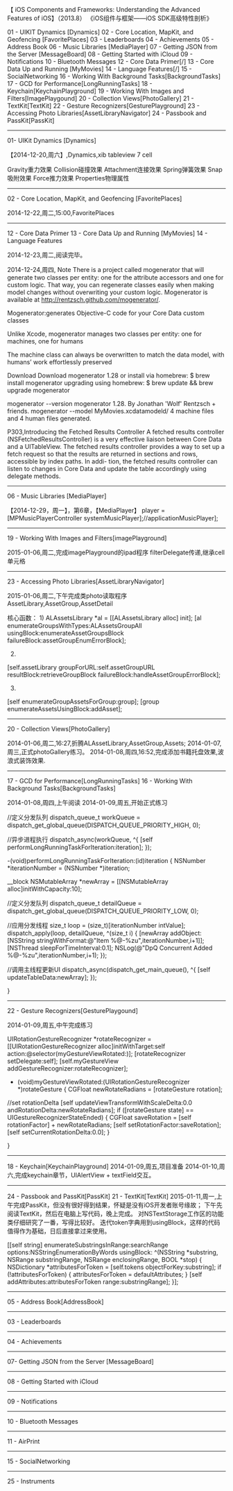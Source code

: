 【 iOS Components and Frameworks: Understanding the Advanced Features of iOS】（2013.8）
《iOS组件与框架——iOS SDK高级特性剖析》

01 - UIKIT Dynamics [Dynamics]
02 - Core Location, MapKit, and Geofencing  [FavoritePlaces]
03 - Leaderboards
04 - Achievements
05 - Address Book
06 - Music Libraries [MediaPlayer]
07 - Getting JSON from the Server [MessageBoard]
08 - Getting Started with iCloud
09 - Notifications
10 - Bluetooth Messages
12 - Core Data Primer[/]
13 - Core Data Up and Running [MyMovies]
14 - Language Features[/]
15 - SocialNetworking
16 - Working With Background Tasks[BackgroundTasks]
17 - GCD for Performance[LongRunningTasks]
18 - Keychain[KeychainPlayground]
19 - Working With Images and Filters[ImagePlaygound]
20 - Collection Views[PhotoGallery]
21 - TextKit[TextKit]
22 - Gesture Recognizers[GesturePlayground]
23 - Accessing Photo Libraries[AssetLibraryNavigator]
24 - Passbook and PassKit[PassKit]


******************************

01- UIKit Dynamics [Dynamics]

【2014-12-20,周六】,Dynamics,xib tableview 7 cell

Gravity重力效果
Collision碰撞效果
Attachment连接效果
Spring弹簧效果
Snap吸附效果
Force推力效果
Properties物理属性


******************************
02 - Core Location, MapKit, and Geofencing [FavoritePlaces]

2014-12-22,周二,15:00,FavoritePlaces


******************************
12 - Core Data Primer
13 - Core Data Up and Running [MyMovies]
14 - Language Features

2014-12-23,周二,阅读完毕。

2014-12-24,周四,
Note
There is a project called mogenerator that will generate two classes per entity: one for the attribute accessors and one for custom logic. That way, you can regenerate classes easily when making model changes without overwriting your custom logic. 
Mogenerator is available at http://rentzsch.github.com/mogenerator/.

Mogenerator:generates Objective-C code for your Core Data custom classes

Unlike Xcode, mogenerator manages two classes per entity: one for machines, one for humans

The machine class can always be overwritten to match the data model, with humans’ work effortlessly preserved

Download
Download mogenerator 1.28
or install via homebrew:
$ brew install mogenerator
upgrading using homebrew:
$ brew update && brew upgrade mogenerator

mogenerator --version
mogenerator 1.28. By Jonathan 'Wolf' Rentzsch + friends.
mogenerator --model MyMovies.xcdatamodeld/
4 machine files and 4 human files generated.

P303,Introducing the Fetched Results Controller
A fetched results controller (NSFetchedResultsController) is a very effective liaison between Core Data and a UITableView. The fetched results controller provides a way to set up a fetch request so that the results are returned in sections and rows, accessible by index paths. In addi- tion, the fetched results controller can listen to changes in Core Data and update the table accordingly using delegate methods.


******************************
06 - Music Libraries [MediaPlayer]

【2014-12-29，周一】，第6章，【MediaPlayer】
player = [MPMusicPlayerController systemMusicPlayer];//applicationMusicPlayer];



******************************
19 - Working With Images and Filters[imagePlayground]

2015-01-06,周二,完成imagePlayground的ipad程序
filterDelegate传递,继承cell单元格



******************************
23 - Accessing Photo Libraries[AssetLibraryNavigator]

2015-01-06,周二,下午完成类photo读取程序
AssetLibrary,AssetGroup,AssetDetail

核心函数：
1)
ALAssetsLibrary *al = [[ALAssetsLibrary alloc] init];
[al enumerateGroupsWithTypes:ALAssetsGroupAll
usingBlock:enumerateAssetGroupsBlock
failureBlock:assetGroupEnumErrorBlock];

2)
[self.assetLibrary groupForURL:self.assetGroupURL
resultBlock:retrieveGroupBlock
failureBlock:handleAssetGroupErrorBlock];

3)
[self enumerateGroupAssetsForGroup:group];
[group enumerateAssetsUsingBlock:addAsset];



******************************
20 - Collection Views[PhotoGallery]

2014-01-06,周二,16:27,折腾ALAssetLibrary,AssetGroup,Assets;
2014-01-07,周三,正式photoGallery练习。
2014-01-08,周四,16:52,完成添加书籍托盘效果,波浪式装饰效果.



******************************
17 - GCD for Performance[LongRunningTasks]
16 - Working With Background Tasks[BackgroundTasks]

2014-01-08,周四,上午阅读
2014-01-09,周五,开始正式练习

//定义分发队列
dispatch_queue_t workQueue = dispatch_get_global_queue(DISPATCH_QUEUE_PRIORITY_HIGH, 0);

//异步进程执行
dispatch_async(workQueue, ^{
[self performLongRunningTaskForIteration:iteration];
});

-(void)performLongRunningTaskForIteration:(id)iteration
{
NSNumber *iterationNumber = (NSNumber *)iteration;

__block NSMutableArray *newArray = [[NSMutableArray alloc]initWithCapacity:10];

//定义分发队列
dispatch_queue_t detailQueue = dispatch_get_global_queue(DISPATCH_QUEUE_PRIORITY_LOW, 0);

//应用分发线程
size_t loop = (size_t)[iterationNumber intValue];
dispatch_apply(loop, detailQueue, ^(size_t i) {
[newArray addObject:[NSString stringWithFormat:@"Item %@-%zu",iterationNumber,i+1]];
[NSThread sleepForTimeInterval:0.1];
NSLog(@"DpQ Concurrent Added %@-%zu",iterationNumber,i+1);
});

//调用主线程更新UI
dispatch_async(dispatch_get_main_queue(), ^{
[self updateTableData:newArray];
});

}


******************************
22 - Gesture Recognizers[GesturePlaygound]

2014-01-09,周五,中午完成练习

UIRotationGestureRecognizer *rotateRecognizer = [[UIRotationGestureRecognizer alloc]initWithTarget:self action:@selector(myGestureViewRotated:)];
[rotateRecognizer setDelegate:self];
[self.myGestureView addGestureRecognizer:rotateRecognizer];

- (void)myGestureViewRotated:(UIRotationGestureRecognizer *)rotateGesture
{
CGFloat newRotateRadians = [rotateGesture rotation];

//set rotationDelta
[self updateViewTransformWithScaleDelta:0.0 andRotationDelta:newRotateRadians];
if ([rotateGesture state] == UIGestureRecognizerStateEnded) {
CGFloat saveRotation = [self rotationFactor] + newRotateRadians;
[self setRotationFactor:saveRotation];
[self setCurrentRotationDelta:0.0];
}

}

******************************
18 - Keychain[KeychainPlayground]
2014-01-09,周五,项目准备
2014-01-10,周六,完成keychain章节，UIAlertView + textField交互。


******************************
24 - Passbook and PassKit[PassKit]
21 - TextKit[TextKit]
2015-01-11,周一,上午完成PassKit，但没有很好得到结果，怀疑是没有iOS开发者账号缘故；
下午先阅读TextKit，然后在电脑上写代码，晚上完成。
对NSTextStorage工作区的功能类仔细研究了一番，写得比较好。
迭代token字典用到usingBlock，这样的代码值得作为基础，日后直接拿过来使用。

[[self string] enumerateSubstringsInRange:searchRange
options:NSStringEnumerationByWords
usingBlock:
^(NSString *substring, NSRange substringRange, NSRange enclosingRange, BOOL *stop) {
NSDictionary *attributesForToken = [self.tokens objectForKey:substring];
if (!attributesForToken) {
attributesForToken = defaultAttributes;
}
[self addAttributes:attributesForToken range:substringRange];
}];



******************************
05 - Address Book[AddressBook]






******************************
03 - Leaderboards





******************************
04 - Achievements




******************************
07- Getting JSON from the Server [MessageBoard]




******************************
08 - Getting Started with iCloud



******************************
09 - Notifications



******************************
10 - Bluetooth Messages




******************************
11 - AirPrint





******************************
15 - SocialNetworking



******************************
25 - Instruments



